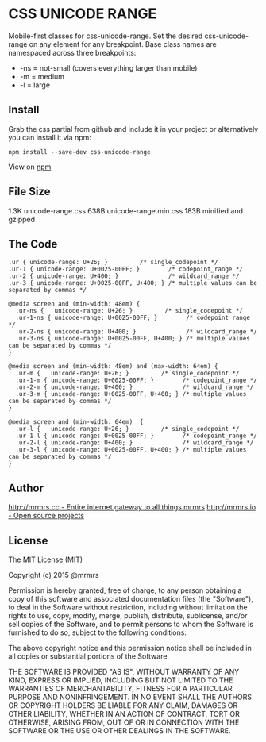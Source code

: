 # CSS UNICODE RANGE

  Mobile-first classes for css-unicode-range.
  Set the desired css-unicode-range on any element for any breakpoint.
  Base class names are namespaced across three breakpoints:

*  -ns = not-small (covers everything larger than mobile)
*  -m  = medium
*  -l  = large

## Install
Grab the css partial from github and include it in your project or alternatively
you can install it via npm:
```
npm install --save-dev css-unicode-range
```
View on [npm](https://www.npmjs.org/package/css-unicode-range)


## File Size

1.3K unicode-range.css
638B unicode-range.min.css
183B minified and gzipped

## The Code
```
.ur { unicode-range: U+26; }         /* single_codepoint */
.ur-1 { unicode-range: U+0025-00FF; }        /* codepoint_range */
.ur-2 { unicode-range: U+400; }              /* wildcard_range */
.ur-3 { unicode-range: U+0025-00FF, U+400; } /* multiple values can be separated by commas */

@media screen and (min-width: 48em) {
  .ur-ns {   unicode-range: U+26; }         /* single_codepoint */
  .ur-1-ns { unicode-range: U+0025-00FF; }        /* codepoint_range */
  .ur-2-ns { unicode-range: U+400; }              /* wildcard_range */
  .ur-3-ns { unicode-range: U+0025-00FF, U+400; } /* multiple values can be separated by commas */
}

@media screen and (min-width: 48em) and (max-width: 64em) {
  .ur-m {   unicode-range: U+26; }         /* single_codepoint */
  .ur-1-m { unicode-range: U+0025-00FF; }        /* codepoint_range */
  .ur-2-m { unicode-range: U+400; }              /* wildcard_range */
  .ur-3-m { unicode-range: U+0025-00FF, U+400; } /* multiple values can be separated by commas */
}

@media screen and (min-width: 64em)  {
  .ur-l {   unicode-range: U+26; }         /* single_codepoint */
  .ur-1-l { unicode-range: U+0025-00FF; }        /* codepoint_range */
  .ur-2-l { unicode-range: U+400; }              /* wildcard_range */
  .ur-3-l { unicode-range: U+0025-00FF, U+400; } /* multiple values can be separated by commas */
}

```

## Author

[http://mrmrs.cc - Entire internet gateway to all things mrmrs](http://mrmrs.cc)
[http://mrmrs.io - Open source projects](http://mrmrs.io)

## License

The MIT License (MIT)

Copyright (c) 2015 @mrmrs

Permission is hereby granted, free of charge, to any person obtaining a copy
of this software and associated documentation files (the "Software"), to deal
in the Software without restriction, including without limitation the rights
to use, copy, modify, merge, publish, distribute, sublicense, and/or sell
copies of the Software, and to permit persons to whom the Software is
furnished to do so, subject to the following conditions:

The above copyright notice and this permission notice shall be included in
all copies or substantial portions of the Software.

THE SOFTWARE IS PROVIDED "AS IS", WITHOUT WARRANTY OF ANY KIND, EXPRESS OR
IMPLIED, INCLUDING BUT NOT LIMITED TO THE WARRANTIES OF MERCHANTABILITY,
FITNESS FOR A PARTICULAR PURPOSE AND NONINFRINGEMENT. IN NO EVENT SHALL THE
AUTHORS OR COPYRIGHT HOLDERS BE LIABLE FOR ANY CLAIM, DAMAGES OR OTHER
LIABILITY, WHETHER IN AN ACTION OF CONTRACT, TORT OR OTHERWISE, ARISING FROM,
OUT OF OR IN CONNECTION WITH THE SOFTWARE OR THE USE OR OTHER DEALINGS IN
THE SOFTWARE.

